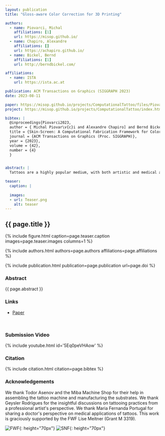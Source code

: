 ```yaml
---
layout: publication
title: "Gloss-aware Color Correction for 3D Printing"

authors:
  - name: Piovarci, Michal
    affiliations: [1]
    url: https://misop.github.io/
  - name: Chapiro, Alexandre
    affiliations: []
    url: https://achapiro.github.io/
  - name: Bickel, Bernd
    affiliations: [1]
    url: http://berndbickel.com/

affiliations:
  - name: ISTA
    url: https://ista.ac.at

publication: ACM Transactions on Graphics (SIGGRAPH 2023)
date: 2023-08-11

paper: https://misop.github.io/projects/ComputationalTattoo/files/Piovarci2023.pdf
project: https://misop.github.io/projects/ComputationalTattoo/index.html

bibtex: |
  @inproceedings{Piovarci2023,
  author = { Michal Piovar\v{c}i and Alexandre Chapiro] and Bernd Bickel},
  title = {Skin-Screen: A Computational Fabrication Framework for Color Tattoos},
  journal = {ACM Transactions on Graphics (Proc. SIGGRAPH)},
  year = {2023},
  volume = {42},
  number = {4}
  }


abstract: |
  Tattoos are a highly popular medium, with both artistic and medical applications. Although the mechanical process of tattoo application has evolved historically, the results are reliant on the artisanal skill of the artist. This can be especially challenging for some skin tones, or in cases where artists lack experience. We provide the first systematic overview of tattooing as a computational fabrication technique. We built an automated tattooing rig and a recipe for the creation of silicone sheets mimicking realistic skin tones, which allowed us to create an accurate model predicting tattoo appearance. This enables several exciting applications including tattoo previewing, color retargeting, novel ink spectra optimization, color-accurate prosthetics, and more.

teaser:
  caption: |
    
  images:
  - url: Teaser.png
    alt: teaser
---
```


## {{ page.title }}

{% include figure.html caption=page.teaser.caption images=page.teaser.images columns=1 %}

{% include authors.html authors=page.authors affiliations=page.affiliations %}

{% include publication.html publication=page.publication url=page.doi %}


### Abstract

{{ page.abstract }}

### Links

* [Paper](https://misop.github.io/projects/LearningMMFFD/files/Liao2023.pdf)
<br>

### Submission Video

{% include youtube.html id='5Eq0peVHAow' %}

### Citation

{% include citation.html citation=page.bibtex %}

### Acknowledgements

We thank Todor Asenov and the Miba Machine Shop for their help in assembling the tattoo machine and manufacturing the substrates. We thank Geysler Rodrigues for the insightful discussions on tattooing practices from a professional artist's perspective. We thank Maria Fernanda Portugal for sharing a doctor's perspective on medical applications of tattoos. This work is graciously supported by the FWF Lise Meitner (Grant M 3319).

![FWF](fwf.jpg){: height="70px"}
![SNF](snf.png){: height="70px"}